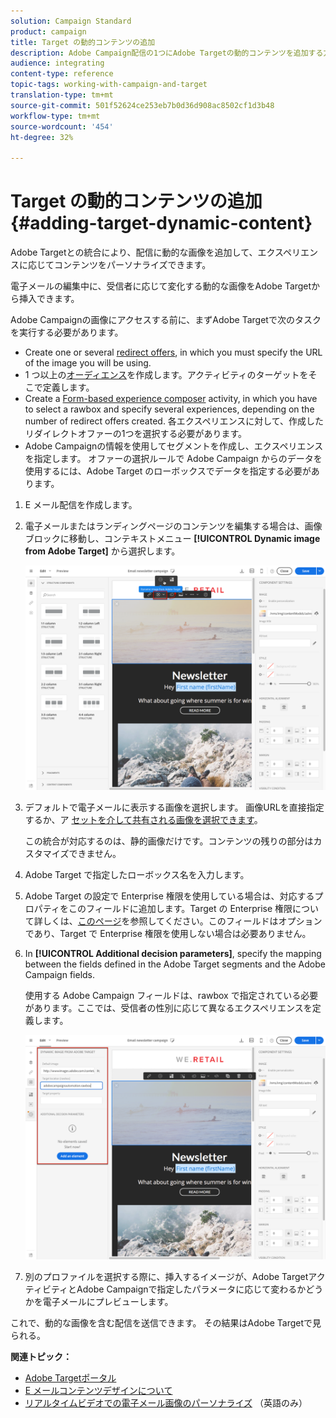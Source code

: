 ```yaml
---
solution: Campaign Standard
product: campaign
title: Target の動的コンテンツの追加
description: Adobe Campaign配信の1つにAdobe Targetの動的コンテンツを追加する方法を説明します。
audience: integrating
content-type: reference
topic-tags: working-with-campaign-and-target
translation-type: tm+mt
source-git-commit: 501f52624ce253eb7b0d36d908ac8502cf1d3b48
workflow-type: tm+mt
source-wordcount: '454'
ht-degree: 32%

---
```



# Target の動的コンテンツの追加{#adding-target-dynamic-content}

Adobe Targetとの統合により、配信に動的な画像を追加して、エクスペリエンスに応じてコンテンツをパーソナライズできます。

電子メールの編集中に、受信者に応じて変化する動的な画像をAdobe Targetから挿入できます。

Adobe Campaignの画像にアクセスする前に、まずAdobe Targetで次のタスクを実行する必要があります。

* Create one or several [redirect offers](https://docs.adobe.com/content/help/en/target/using/experiences/offers/offer-redirect.html), in which you must specify the URL of the image you will be using.
* 1 つ以上の[オーディエンス](https://docs.adobe.com/content/help/en/target/using/audiences/create-audiences/audiences.html)を作成します。アクティビティのターゲットをそこで定義します。
* Create a [Form-based experience composer](https://docs.adobe.com/content/help/en/target/using/experiences/form-experience-composer.html) activity, in which you have to select a rawbox and specify several experiences, depending on the number of redirect offers created. 各エクスペリエンスに対して、作成したリダイレクトオファーの1つを選択する必要があります。
* Adobe Campaignの情報を使用してセグメントを作成し、エクスペリエンスを指定します。 オファーの選択ルールで Adobe Campaign からのデータを使用するには、Adobe Target のローボックスでデータを指定する必要があります。

1. E メール配信を作成します。
1. 電子メールまたはランディングページのコンテンツを編集する場合は、画像ブロックに移動し、コンテキストメニュー **[!UICONTROL Dynamic image from Adobe Target]** から選択します。

   ![](assets/tar_insert_dynamic_image.png)

1. デフォルトで電子メールに表示する画像を選択します。 画像URLを直接指定するか、ア [セットを介して共有される画像を選択できます](../../integrating/using/working-with-campaign-and-assets-core-service.md)。

   この統合が対応するのは、静的画像だけです。コンテンツの残りの部分はカスタマイズできません。

1. Adobe Target で指定したローボックス名を入力します。
1. Adobe Target の設定で Enterprise 権限を使用している場合は、対応するプロパティをこのフィールドに追加します。Target の Enterprise 権限について詳しくは、[このページ](https://docs.adobe.com/content/help/ja-JP/target/using/administer/manage-users/enterprise/properties-overview.translate.html)を参照してください。このフィールドはオプションであり、Target で Enterprise 権限を使用しない場合は必要ありません。
1. In **[!UICONTROL Additional decision parameters]**, specify the mapping between the fields defined in the Adobe Target segments and the Adobe Campaign fields.

   使用する Adobe Campaign フィールドは、rawbox で指定されている必要があります。ここでは、受信者の性別に応じて異なるエクスペリエンスを定義します。

   ![](assets/tar_additional_decisionning_parameters.png)

1. 別のプロファイルを選択する際に、挿入するイメージが、Adobe TargetアクティビティとAdobe Campaignで指定したパラメータに応じて変わるかどうかを電子メールにプレビューします。

これで、動的な画像を含む配信を送信できます。 その結果はAdobe Targetで見られる。

**関連トピック：**

* [Adobe Targetポータル](https://docs.adobe.com/content/help/ja-JP/target/using/integrate/campaign-and-target.html)
* [E メールコンテンツデザインについて](../../designing/using/designing-content-in-adobe-campaign.md)
* [リアルタイムビデオでの電子メール画像のパーソナライズ](https://helpx.adobe.com/marketing-cloud/how-to/email-marketing.html) （英語のみ）

